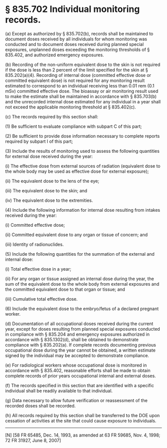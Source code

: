 # § 835.702   Individual monitoring records.

(a) Except as authorized by § 835.702(b), records shall be maintained to document doses received by all individuals for whom monitoring was conducted and to document doses received during planned special exposures, unplanned doses exceeding the monitoring thresholds of § 835.402, and authorized emergency exposures.


(b) Recording of the non-uniform equivalent dose to the skin is not required if the dose is less than 2 percent of the limit specified for the skin at § 835.202(a)(4). Recording of internal dose (committed effective dose or committed equivalent dose) is not required for any monitoring result estimated to correspond to an individual receiving less than 0.01 rem (0.1 mSv) committed effective dose. The bioassay or air monitoring result used to make the estimate shall be maintained in accordance with § 835.703(b) and the unrecorded internal dose estimated for any individual in a year shall not exceed the applicable monitoring threshold at § 835.402(c).


(c) The records required by this section shall:


(1) Be sufficient to evaluate compliance with subpart C of this part;


(2) Be sufficient to provide dose information necessary to complete reports required by subpart I of this part;


(3) Include the results of monitoring used to assess the following quantities for external dose received during the year:


(i) The effective dose from external sources of radiation (equivalent dose to the whole body may be used as effective dose for external exposure);


(ii) The equivalent dose to the lens of the eye;


(iii) The equivalent dose to the skin; and


(iv) The equivalent dose to the extremities.


(4) Include the following information for internal dose resulting from intakes received during the year:


(i) Committed effective dose;


(ii) Committed equivalent dose to any organ or tissue of concern; and 


(iii) Identity of radionuclides.


(5) Include the following quantities for the summation of the external and internal dose:


(i) Total effective dose in a year;


(ii) For any organ or tissue assigned an internal dose during the year, the sum of the equivalent dose to the whole body from external exposures and the committed equivalent dose to that organ or tissue; and


(iii) Cumulative total effective dose.


(6) Include the equivalent dose to the embryo/fetus of a declared pregnant worker.


(d) Documentation of all occupational doses received during the current year, except for doses resulting from planned special exposures conducted in compliance with § 835.204 and emergency exposures authorized in accordance with § 835.1302(d), shall be obtained to demonstrate compliance with § 835.202(a). If complete records documenting previous occupational dose during the year cannot be obtained, a written estimate signed by the individual may be accepted to demonstrate compliance.


(e) For radiological workers whose occupational dose is monitored in accordance with § 835.402, reasonable efforts shall be made to obtain complete records of prior years occupational internal and external doses.


(f) The records specified in this section that are identified with a specific individual shall be readily available to that individual. 


(g) Data necessary to allow future verification or reassessment of the recorded doses shall be recorded. 


(h) All records required by this section shall be transferred to the DOE upon cessation of activities at the site that could cause exposure to individuals. 



---

[N] [58 FR 65485, Dec. 14, 1993, as amended at 63 FR 59685, Nov. 4, 1998; 72 FR 31927, June 8, 2007]




